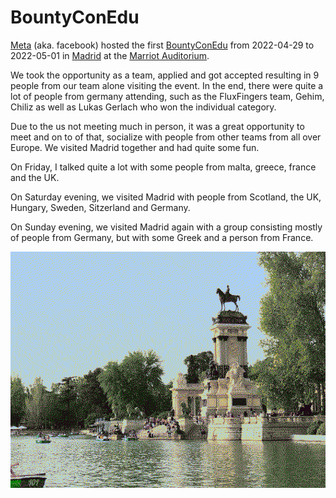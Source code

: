 # BountyConEdu

<a href="https://about.facebook.com/meta/">Meta</a> (aka. facebook) hosted the first <a href="https://bountyconedu2022.splashthat.com">BountyConEdu</a> from 2022-04-29 to 2022-05-01 in <a href="https://en.wikipedia.org/wiki/Madrid">Madrid</a> at the <a href="https://www.marriott.com/en-us/hotels/madad-madrid-marriott-auditorium-hotel-and-conference-center/overview/">Marriot Auditorium</a>.

We took the opportunity as a team, applied and got accepted resulting in 9 people from our team alone visiting the event. In the end, there were quite a lot of people from germany attending, such as the FluxFingers team, Gehim, Chiliz as well as Lukas Gerlach who won the individual category.

Due to the us not meeting much in person, it was a great opportunity to meet and on to of that, socialize with people from other teams from all over Europe.  We visited Madrid together and had quite some fun.

On Friday, I talked quite a lot with some people from malta, greece, france and the UK.

On Saturday evening, we visited Madrid with people from Scotland, the UK, Hungary, Sweden, Sitzerland and Germany.

On Sunday evening, we visited Madrid again with a group consisting mostly of people from Germany, but with some Greek and a person from France.

</pre>
<div style="width: 100%" align=center>
<div> <img src="./madrid.jpg"></img> </div>
</div>
</pre>
<p style="clear: both"></p>
